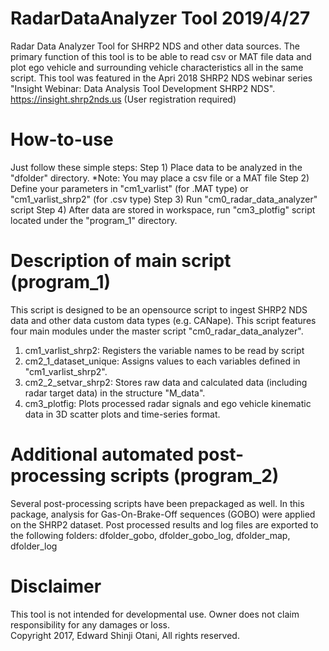 # RadarDataAnalyzer Tool    2019/4/27
Radar Data Analyzer Tool for SHRP2 NDS and other data sources.
The primary function of this tool is to be able to read csv or MAT file data and plot ego vehicle and surrounding vehicle characteristics all in the same script.
This tool was featured in the Apri 2018 SHRP2 NDS webinar series "Insight Webinar: Data Analysis Tool Development SHRP2 NDS".
https://insight.shrp2nds.us   (User registration required)

# How-to-use
Just follow these simple steps:
  Step 1) Place data to be analyzed in the "dfolder" directory.
          *Note: You may place a csv file or a MAT file
  Step 2) Define your parameters in "cm1_varlist" (for .MAT type) or "cm1_varlist_shrp2" (for .csv type)
  Step 3) Run "cm0_radar_data_analyzer" script
  Step 4) After data are stored in workspace, run "cm3_plotfig" script located under the "program_1" directory.

# Description of main script (program_1)
This script is designed to be an opensource script to ingest SHRP2 NDS data and other data custom data types (e.g. CANape).
This script features four main modules under the master script "cm0_radar_data_analyzer".
 1. cm1_varlist_shrp2: Registers the variable names to be read by script
 2. cm2_1_dataset_unique:  Assigns values to each variables defined in "cm1_varlist_shrp2".
 3. cm2_2_setvar_shrp2:  Stores raw data and calculated data (including radar target data) in the structure "M_data". 
 4. cm3_plotfig:  Plots processed radar signals and ego vehicle kinematic data in 3D scatter plots and time-series format.
 
 # Additional automated post-processing scripts (program_2)
 Several post-processing scripts have been prepackaged as well.
 In this package, analysis for Gas-On-Brake-Off sequences (GOBO) were applied on the SHRP2 dataset.
 Post processed results and log files are exported to the following folders:
   dfolder_gobo, dfolder_gobo_log, dfolder_map, dfolder_log
 
 # Disclaimer
 This tool is not intended for developmental use.  Owner does not claim responsibility for any damages or loss. <br/>
 Copyright 2017, Edward Shinji Otani, All rights reserved.
